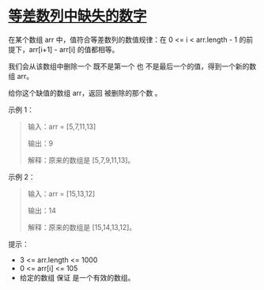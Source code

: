 #  [等差数列中缺失的数字](https://leetcode.cn/problems/missing-number-in-arithmetic-progression)

在某个数组 arr 中，值符合等差数列的数值规律：在 0 <= i < arr.length - 1 的前提下，arr[i+1] - arr[i] 的值都相等。

我们会从该数组中删除一个 既不是第一个 也 不是最后一个的值，得到一个新的数组  arr。

给你这个缺值的数组 arr，返回 被删除的那个数 。

 

示例 1：

> 输入：arr = [5,7,11,13]
> 
> 输出：9
> 
> 解释：原来的数组是 [5,7,9,11,13]。

示例 2：

> 输入：arr = [15,13,12]
> 
> 输出：14
> 
> 解释：原来的数组是 [15,14,13,12]。
 

提示：

- 3 <= arr.length <= 1000
- 0 <= arr[i] <= 105
- 给定的数组 保证 是一个有效的数组。